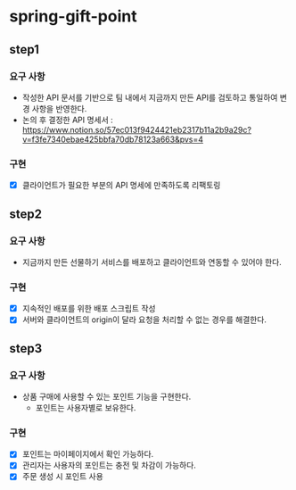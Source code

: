# spring-gift-point

## step1
### 요구 사항
- 작성한 API 문서를 기반으로 팀 내에서 지금까지 만든 API를 검토하고 통일하여 변경 사항을 반영한다.
- 논의 후 결정한 API 명세서 : https://www.notion.so/57ec013f9424421eb2317b11a2b9a29c?v=f3fe7340ebae425bbfa70db78123a663&pvs=4
### 구현
- [X] 클라이언트가 필요한 부분의 API 명세에 만족하도록 리팩토링

## step2
### 요구 사항
- 지금까지 만든 선물하기 서비스를 배포하고 클라이언트와 연동할 수 있어야 한다.
### 구현
- [X] 지속적인 배포를 위한 배포 스크립트 작성
- [X] 서버와 클라이언트의 origin이 달라 요청을 처리할 수 없는 경우를 해결한다.

## step3
### 요구 사항
- 상품 구매에 사용할 수 있는 포인트 기능을 구현한다.
  - 포인트는 사용자별로 보유한다.
### 구현
- [X] 포인트는 마이페이지에서 확인 가능하다.
- [X] 관리자는 사용자의 포인트는 충전 및 차감이 가능하다.
- [X] 주문 생성 시 포인트 사용